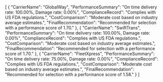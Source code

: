 [
    {
        "CarrierName": "GlobalWay",
        "PerformanceSummary": "On time delivery rate: 100.00%, Damage rate: 0.00%",
        "ComplianceRecord": "Complies with US FDA regulations.",
        "CostComparison": "Moderate cost based on industry average estimates.",
        "FinalRecommendation": "Recommended for selection with a performance score of 1.70."
    },
    {
        "CarrierName": "SwiftTrans",
        "PerformanceSummary": "On time delivery rate: 100.00%, Damage rate: 0.00%",
        "ComplianceRecord": "Complies with US FDA regulations.",
        "CostComparison": "Moderate cost based on industry average estimates.",
        "FinalRecommendation": "Recommended for selection with a performance score of 1.70."
    },
    {
        "CarrierName": "FleetXpress",
        "PerformanceSummary": "On time delivery rate: 75.00%, Damage rate: 0.00%",
        "ComplianceRecord": "Complies with US FDA regulations.",
        "CostComparison": "Moderate cost based on industry average estimates.",
        "FinalRecommendation": "Recommended for selection with a performance score of 1.58."
    }
]